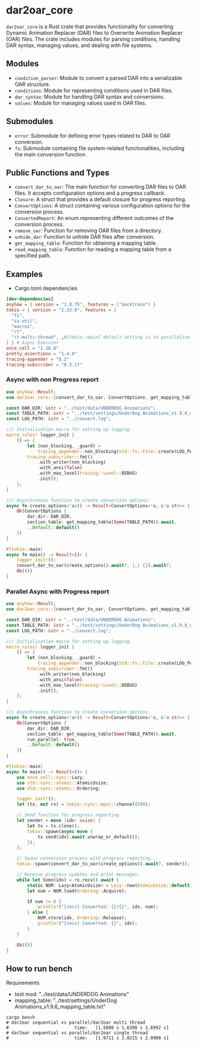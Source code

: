 # dar2oar_core

`dar2oar_core` is a Rust crate that provides functionality for converting
Dynamic Animation Replacer (DAR) files to Overwrite Animation Replacer (OAR)
files. The crate includes modules for parsing conditions, handling DAR syntax,
managing values, and dealing with file systems.

## Modules

- `condition_parser`: Module to convert a parsed DAR into a serializable OAR
  structure.
- `conditions`: Module for representing conditions used in DAR files.
- `dar_syntax`: Module for handling DAR syntax and conversions.
- `values`: Module for managing values used in OAR files.

## Submodules

- `error`: Submodule for defining error types related to DAR to OAR conversion.
- `fs`: Submodule containing file system-related functionalities, including the
  main conversion function.

## Public Functions and Types

- `convert_dar_to_oar`: The main function for converting DAR files to OAR files.
  It accepts configuration options and a progress callback.
- `Closure`: A struct that provides a default closure for progress reporting.
- `ConvertOptions`: A struct containing various configuration options for the
  conversion process.
- `ConvertedReport`: An enum representing different outcomes of the conversion
  process.
- `remove_oar`: Function for removing OAR files from a directory.
- `unhide_dar`: Function to unhide DAR files after conversion.
- `get_mapping_table`: Function for obtaining a mapping table.
- `read_mapping_table`: Function for reading a mapping table from a specified
  path.

## Examples

- Cargo.toml dependencies

```toml
[dev-dependencies]
anyhow = { version = "1.0.75", features = ["backtrace"] }
tokio = { version = "1.33.0", features = [
  "fs",
  "io-util",
  "macros",
  "rt",
  "rt-multi-thread", ,#[tokio::main] default setting is to parallelize the number of CPU cores.
] } # Async Executor
once_cell = "1.18.0"
pretty_assertions = "1.4.0"
tracing-appender = "0.2"
tracing-subscriber = "0.3.17"
```

### Async with non Progress report

```rust
use anyhow::Result;
use dar2oar_core::{convert_dar_to_oar, ConvertOptions, get_mapping_table};

const DAR_DIR: &str = "../test/data/UNDERDOG Animations";
const TABLE_PATH: &str = "../test/settings/UnderDog Animations_v1.9.6_mapping_table.txt";
const LOG_PATH: &str = "../convert.log";

/// Initialization macro for setting up logging.
macro_rules! logger_init {
    () => {
        let (non_blocking, _guard) =
            tracing_appender::non_blocking(std::fs::File::create(LOG_PATH).unwrap());
        tracing_subscriber::fmt()
            .with_writer(non_blocking)
            .with_ansi(false)
            .with_max_level(tracing::Level::DEBUG)
            .init();
    };
}

/// Asynchronous function to create conversion options.
async fn create_options<'a>() -> Result<ConvertOptions<'a, &'a str>> {
    Ok(ConvertOptions {
        dar_dir: DAR_DIR,
        section_table: get_mapping_table(Some(TABLE_PATH)).await,
        ..Default::default()
    })
}

#[tokio::main]
async fn main() -> Result<()> {
    logger_init!();
    convert_dar_to_oar(create_options().await?, |_| {}).await?;
    Ok(())
}
```

### Parallel Async with Progress report

```rust
use anyhow::Result;
use dar2oar_core::{convert_dar_to_oar, ConvertOptions, get_mapping_table};

const DAR_DIR: &str = "../test/data/UNDERDOG Animations";
const TABLE_PATH: &str = "../test/settings/UnderDog Animations_v1.9.6_mapping_table.txt";
const LOG_PATH: &str = "../convert.log";

/// Initialization macro for setting up logging.
macro_rules! logger_init {
    () => {
        let (non_blocking, _guard) =
            tracing_appender::non_blocking(std::fs::File::create(LOG_PATH).unwrap());
        tracing_subscriber::fmt()
            .with_writer(non_blocking)
            .with_ansi(false)
            .with_max_level(tracing::Level::DEBUG)
            .init();
    };
}

/// Asynchronous function to create conversion options.
async fn create_options<'a>() -> Result<ConvertOptions<'a, &'a str>> {
    Ok(ConvertOptions {
        dar_dir: DAR_DIR,
        section_table: get_mapping_table(Some(TABLE_PATH)).await,
        run_parallel: true,
        ..Default::default()
    })
}

#[tokio::main]
async fn main() -> Result<()> {
    use once_cell::sync::Lazy;
    use std::sync::atomic::AtomicUsize;
    use std::sync::atomic::Ordering;

    logger_init!();
    let (tx, mut rx) = tokio::sync::mpsc::channel(500);

    // Send function for progress reporting.
    let sender = move |idx: usize| {
        let tx = tx.clone();
        tokio::spawn(async move {
            tx.send(idx).await.unwrap_or_default();
        });
    };

    // Spawn conversion process with progress reporting.
    tokio::spawn(convert_dar_to_oar(create_options().await?, sender));

    // Receive progress updates and print messages.
    while let Some(idx) = rx.recv().await {
        static NUM: Lazy<AtomicUsize> = Lazy::new(AtomicUsize::default);
        let num = NUM.load(Ordering::Acquire);

        if num != 0 {
            println!("[recv] Converted: {}/{}", idx, num);
        } else {
            NUM.store(idx, Ordering::Release);
            println!("[recv] Converted: {}", idx);
        }
    }

    Ok(())
}
```

## How to run bench

Requirements

- test mod: "../test/data/UNDERDOG Animations"
- mapping_table: "../test/settings/UnderDog Animations_v1.9.6_mapping_table.txt"

```shell
cargo bench
# dar2oar sequential vs parallel/dar2oar multi thread
#                         time:   [1.5880 s 1.6398 s 1.6992 s]
# dar2oar sequential vs parallel/dar2oar single thread
#                         time:   [1.9711 s 2.0215 s 2.0908 s]
```
